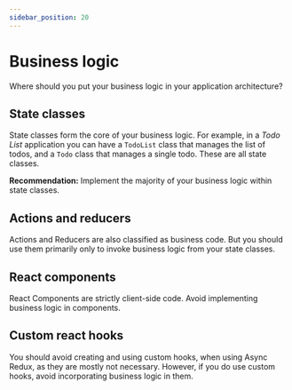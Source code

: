 ```yaml
---
sidebar_position: 20
---
```


# Business logic

Where should you put your business logic in your application architecture?

## State classes

State classes form the core of your business logic. For example, in a _Todo List_
application you can have a `TodoList` class that manages the list of todos,
and a `Todo` class that manages a single todo. These are all state classes.

**Recommendation:** Implement the majority of your business logic within state classes.

## Actions and reducers

Actions and Reducers are also classified as business code.
But you should use them primarily only to invoke business logic from your state classes.

## React components

React Components are strictly client-side code.
Avoid implementing business logic in components.

## Custom react hooks

You should avoid creating and using custom hooks, when using Async Redux,
as they are mostly not necessary. However, if you do use custom hooks,
avoid incorporating business logic in them. 
